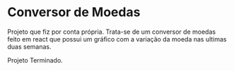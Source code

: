 # Conversor de Moedas

Projeto que fiz por conta própria. Trata-se de um conversor de moedas feito em react que possui um gráfico com a variação da moeda nas ultimas duas semanas.

Projeto Terminado.


